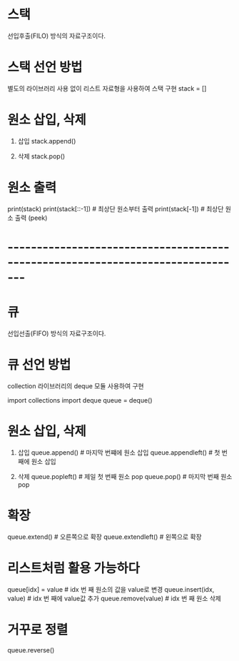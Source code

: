 # 스택
선입후출(FILO) 방식의 자료구조이다.

# 스택 선언 방법
별도의 라이브러리 사용 없이 리스트 자료형을 사용하여 스택 구현
stack = []

# 원소 삽입, 삭제
1) 삽입
stack.append()

2) 삭제
stack.pop()

# 원소 출력
print(stack)
print(stack[::-1]) # 최상단 원소부터 출력
print(stack[-1])   # 최상단 원소 출력 (peek)


# ------------------------------------------------------------------------------- #

# 큐
선입선출(FIFO) 방식의 자료구조이다.

# 큐 선언 방법
collection 라이브러리의 deque 모듈 사용하여 구현

import collections import deque
queue = deque()

# 원소 삽입, 삭제
1) 삽입
queue.append()     # 마지막 번쨰에 원소 삽입
queue.appendleft() # 첫 번째에 원소 삽입

2) 삭제
queue.popleft() # 제일 첫 번째 원소 pop
queue.pop()     # 마지막 번째 원소 pop

# 확장
queue.extend()     # 오른쪽으로 확장
queue.extendleft() # 왼쪽으로 확장

# 리스트처럼 활용 가능하다
queue[idx] = value       # idx 번 째 원소의 값을 value로 변경
queue.insert(idx, value) # idx 번 째에 value값 추가
queue.remove(value)      # idx 번 째 원소 삭제
 
# 거꾸로 정렬
queue.reverse()